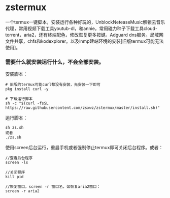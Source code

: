 # zstermux

一个termux一键脚本，安装运行各种好玩的，UnblockNeteaseMusic解锁云音乐代理，常用视频下载工具youtub-dl，和annie，常用磁力种子下载工具cloud-torrent，aria2，还有终端配色，修改恢复更多按键。Adguard dns服务。局域网文件共享，chfs和kodexplorer。以及lnmp建站环境的安装[旧版termux可能无法使用]。

### 需要什么就安装运行什么，不会全部安装。

安装脚本：
```
# 旧版的termux可能curl都没有安装，先安装一下即可
pkg install curl -y

# 下载运行脚本
sh -c "$(curl -fsSL https://raw.githubusercontent.com/zsxwz/zstermux/master/install.sh)"  
```

运行脚本：
```
sh zs.sh
或者
./zs.sh
```

使用screen后台运行，重启手机或者强制停止termux即可关闭后台程序。或者：
```
//查看后台程序
screen -ls

//关闭程序
kill pid

//恢复窗口，screen -r 窗口名，如恢复aria2窗口：
screen -r aria2
```

